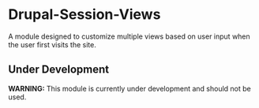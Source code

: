 # Drupal-Session-Views #
A module designed to customize multiple views based on user input when the user first visits the site.

## Under Development ##
**WARNING:** This module is currently under development and should not be used.